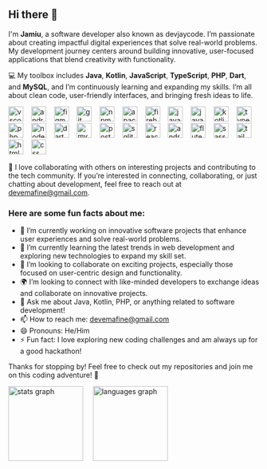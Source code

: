 ## Hi there 👋

I'm **Jamiu**, a software developer also known as devjaycode. I’m passionate about creating impactful digital experiences that solve real-world problems. My development journey centers around building innovative, user-focused applications that blend creativity with functionality.

💻 My toolbox includes **Java**, **Kotlin**, **JavaScript**, **TypeScript**, **PHP**, **Dart**, and **MySQL**, and I’m continuously learning and expanding my skills. I’m all about clean code, user-friendly interfaces, and bringing fresh ideas to life.

<div>
  <img src="https://cdn.jsdelivr.net/gh/devicons/devicon@latest/icons/vscode/vscode-original.svg" height="30" alt="vscode logo"/>
  &nbsp;&nbsp;
  <img src="https://cdn.jsdelivr.net/gh/devicons/devicon@latest/icons/androidstudio/androidstudio-original.svg" height="30" alt="android studio logo"/>
  &nbsp;&nbsp;
  <img src="https://cdn.jsdelivr.net/gh/devicons/devicon@latest/icons/figma/figma-original.svg" height="30" alt="figma logo"/>
  &nbsp;&nbsp;
  <img src="https://cdn.jsdelivr.net/gh/devicons/devicon@latest/icons/git/git-original.svg" height="30" alt="git logo"/>
  &nbsp;&nbsp;
  <img src="https://cdn.jsdelivr.net/gh/devicons/devicon@latest/icons/npm/npm-original-wordmark.svg" height="30" alt="npm logo"/>
  &nbsp;&nbsp;
  <img src="https://cdn.jsdelivr.net/gh/devicons/devicon@latest/icons/apache/apache-original.svg" height="30" alt="apache logo"/>
  &nbsp;&nbsp;
  <img src="https://cdn.jsdelivr.net/gh/devicons/devicon@latest/icons/firebase/firebase-original.svg" height="30" alt="firebase logo"/>
  &nbsp;&nbsp;
  <img src="https://cdn.jsdelivr.net/gh/devicons/devicon@latest/icons/java/java-original.svg" height="30" alt="java logo"/>
  &nbsp;&nbsp;
  <img src="https://cdn.jsdelivr.net/gh/devicons/devicon@latest/icons/javascript/javascript-original.svg" height="30" alt="javascript logo"/>
  &nbsp;&nbsp;
  <img src="https://cdn.jsdelivr.net/gh/devicons/devicon@latest/icons/kotlin/kotlin-original.svg" height="30" alt="kotlin logo"/>
  &nbsp;&nbsp;
  <img src="https://cdn.jsdelivr.net/gh/devicons/devicon@latest/icons/typescript/typescript-original.svg" height="30" alt="typescript logo"/>
  &nbsp;&nbsp;
  <img src="https://cdn.jsdelivr.net/gh/devicons/devicon@latest/icons/php/php-original.svg" height="30" alt="php logo"/>
  &nbsp;&nbsp;
  <img src="https://cdn.jsdelivr.net/gh/devicons/devicon@latest/icons/nodejs/nodejs-original.svg" height="30" alt="node.js logo"/>
  &nbsp;&nbsp;
  <img src="https://cdn.jsdelivr.net/gh/devicons/devicon@latest/icons/dart/dart-original.svg" height="30" alt="dart logo"/>
  &nbsp;&nbsp;
  <img src="https://cdn.jsdelivr.net/gh/devicons/devicon@latest/icons/mysql/mysql-original-wordmark.svg" height="30" alt="mysql logo"/>
  &nbsp;&nbsp;
  <img src="https://cdn.jsdelivr.net/gh/devicons/devicon@latest/icons/postgresql/postgresql-original.svg" height="30" alt="postgreSql logo"/>
  &nbsp;&nbsp;
  <img src="https://cdn.jsdelivr.net/gh/devicons/devicon@latest/icons/sqlite/sqlite-original.svg" height="30" alt="sqlite logo"/>
  &nbsp;&nbsp;
  <img src="https://cdn.jsdelivr.net/gh/devicons/devicon@latest/icons/react/react-original.svg" height="30" alt="react.js logo"/>
  &nbsp;&nbsp;
  <img src="https://cdn.jsdelivr.net/gh/devicons/devicon@latest/icons/android/android-original.svg" height="30" alt="android logo"/>
  &nbsp;&nbsp;
  <img src="https://cdn.jsdelivr.net/gh/devicons/devicon@latest/icons/flutter/flutter-original.svg" height="30" alt="fluter logo"/>
  &nbsp;&nbsp;
  <img src="https://cdn.jsdelivr.net/gh/devicons/devicon@latest/icons/sass/sass-original.svg" height="30" alt="sass logo"/>
  &nbsp;&nbsp;
  <img src="https://cdn.jsdelivr.net/gh/devicons/devicon@latest/icons/tailwindcss/tailwindcss-original.svg" height="30" alt="tailwind logo"/>
  &nbsp;&nbsp;
  <img src="https://cdn.jsdelivr.net/gh/devicons/devicon@latest/icons/html5/html5-original.svg" height="30" alt="html logo"/>
  &nbsp;&nbsp;
  <img src="https://cdn.jsdelivr.net/gh/devicons/devicon@latest/icons/css3/css3-original.svg" height="30" alt="css logo"/>
  &nbsp;&nbsp;
</div>

🚀 I love collaborating with others on interesting projects and contributing to the tech community. If you’re interested in connecting, collaborating, or just chatting about development, feel free to reach out at [devemafine@gmail.com](mailto:devemafine@gmail.com).

### Here are some fun facts about me:

- 🔭 I’m currently working on innovative software projects that enhance user experiences and solve real-world problems.
- 🌱 I’m currently learning the latest trends in web development and exploring new technologies to expand my skill set.
- 👯 I’m looking to collaborate on exciting projects, especially those focused on user-centric design and functionality.
- 🌍 I’m looking to connect with like-minded developers to exchange ideas and collaborate on innovative projects.
- 💬 Ask me about Java, Kotlin, PHP, or anything related to software development!
- 📫 How to reach me: [devemafine@gmail.com](mailto:devemafine@gmail.com)
- 😄 Pronouns: He/Him
- ⚡ Fun fact: I love exploring new coding challenges and am always up for a good hackathon!

Thanks for stopping by! Feel free to check out my repositories and join me on this coding adventure! 🚀

<div align="left">
  <img src="https://github-readme-stats.vercel.app/api?username=devjaycode&hide_title=false&hide_rank=false&show_icons=true&include_all_commits=true&count_private=true&disable_animations=false&theme=dracula&locale=en&hide_border=false" height="150" alt="stats graph"  />
  &nbsp;&nbsp;&nbsp;
  <img src="https://github-readme-stats.vercel.app/api/top-langs?username=devjaycode&locale=en&hide_title=false&layout=compact&card_width=320&langs_count=5&theme=dracula&hide_border=false" height="150" alt="languages graph"  />
</div>
